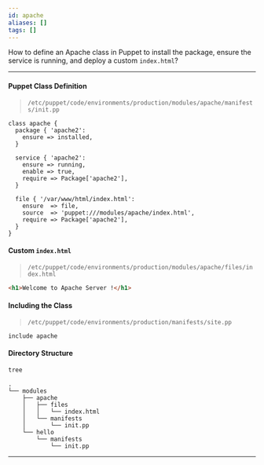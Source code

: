 ```yaml
---
id: apache
aliases: []
tags: []
---
```


How to define an Apache class in Puppet to install the package, ensure the service is running, and deploy a custom `index.html`?

---

#### Puppet Class Definition

> `/etc/puppet/code/environments/production/modules/apache/manifests/init.pp`

```puppet
class apache {
  package { 'apache2':
    ensure => installed,
  }

  service { 'apache2':
    ensure => running,
    enable => true,
    require => Package['apache2'],
  }

  file { '/var/www/html/index.html':
    ensure  => file,
    source  => 'puppet:///modules/apache/index.html',
    require => Package['apache2'],
  }
}
```

#### Custom `index.html`

> `/etc/puppet/code/environments/production/modules/apache/files/index.html`

```html
<h1>Welcome to Apache Server !</h1>
```

#### Including the Class

> `/etc/puppet/code/environments/production/manifests/site.pp`

```puppet
include apache
```

#### Directory Structure

```bash
tree
```

```
.
└── modules
    ├── apache
    │   ├── files
    │   │   └── index.html
    │   └── manifests
    │       └── init.pp
    └── hello
        └── manifests
            └── init.pp
```

---
